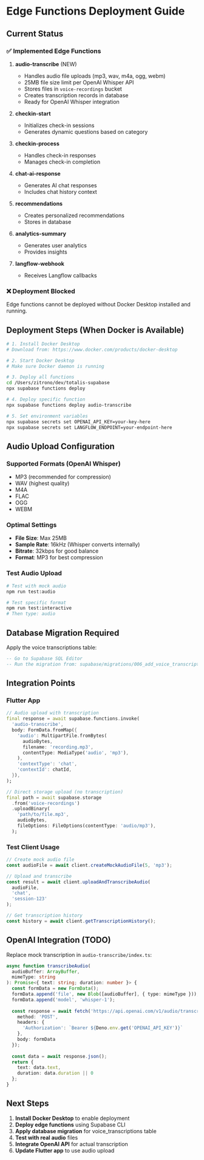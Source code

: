 # Edge Functions Deployment Guide

## Current Status

### ✅ Implemented Edge Functions

1. **audio-transcribe** (NEW)
   - Handles audio file uploads (mp3, wav, m4a, ogg, webm)
   - 25MB file size limit per OpenAI Whisper API
   - Stores files in `voice-recordings` bucket
   - Creates transcription records in database
   - Ready for OpenAI Whisper integration

2. **checkin-start**
   - Initializes check-in sessions
   - Generates dynamic questions based on category

3. **checkin-process**
   - Handles check-in responses
   - Manages check-in completion

4. **chat-ai-response**
   - Generates AI chat responses
   - Includes chat history context

5. **recommendations**
   - Creates personalized recommendations
   - Stores in database

6. **analytics-summary**
   - Generates user analytics
   - Provides insights

7. **langflow-webhook**
   - Receives Langflow callbacks

### ❌ Deployment Blocked

Edge functions cannot be deployed without Docker Desktop installed and running.

## Deployment Steps (When Docker is Available)

```bash
# 1. Install Docker Desktop
# Download from: https://www.docker.com/products/docker-desktop

# 2. Start Docker Desktop
# Make sure Docker daemon is running

# 3. Deploy all functions
cd /Users/zitrono/dev/totalis-supabase
npx supabase functions deploy

# 4. Deploy specific function
npx supabase functions deploy audio-transcribe

# 5. Set environment variables
npx supabase secrets set OPENAI_API_KEY=your-key-here
npx supabase secrets set LANGFLOW_ENDPOINT=your-endpoint-here
```

## Audio Upload Configuration

### Supported Formats (OpenAI Whisper)
- MP3 (recommended for compression)
- WAV (highest quality)
- M4A
- FLAC
- OGG
- WEBM

### Optimal Settings
- **File Size**: Max 25MB
- **Sample Rate**: 16kHz (Whisper converts internally)
- **Bitrate**: 32kbps for good balance
- **Format**: MP3 for best compression

### Test Audio Upload

```bash
# Test with mock audio
npm run test:audio

# Test specific format
npm run test:interactive
# Then type: audio
```

## Database Migration Required

Apply the voice transcriptions table:

```sql
-- Go to Supabase SQL Editor
-- Run the migration from: supabase/migrations/006_add_voice_transcriptions.sql
```

## Integration Points

### Flutter App
```dart
// Audio upload with transcription
final response = await supabase.functions.invoke(
  'audio-transcribe',
  body: FormData.fromMap({
    'audio': MultipartFile.fromBytes(
      audioBytes,
      filename: 'recording.mp3',
      contentType: MediaType('audio', 'mp3'),
    ),
    'contextType': 'chat',
    'contextId': chatId,
  }),
);

// Direct storage upload (no transcription)
final path = await supabase.storage
  .from('voice-recordings')
  .uploadBinary(
    'path/to/file.mp3',
    audioBytes,
    fileOptions: FileOptions(contentType: 'audio/mp3'),
  );
```

### Test Client Usage
```typescript
// Create mock audio file
const audioFile = await client.createMockAudioFile(5, 'mp3');

// Upload and transcribe
const result = await client.uploadAndTranscribeAudio(
  audioFile,
  'chat',
  'session-123'
);

// Get transcription history
const history = await client.getTranscriptionHistory();
```

## OpenAI Integration (TODO)

Replace mock transcription in `audio-transcribe/index.ts`:

```typescript
async function transcribeAudio(
  audioBuffer: ArrayBuffer, 
  mimeType: string
): Promise<{ text: string; duration: number }> {
  const formData = new FormData();
  formData.append('file', new Blob([audioBuffer], { type: mimeType }));
  formData.append('model', 'whisper-1');
  
  const response = await fetch('https://api.openai.com/v1/audio/transcriptions', {
    method: 'POST',
    headers: {
      'Authorization': `Bearer ${Deno.env.get('OPENAI_API_KEY')}`
    },
    body: formData
  });
  
  const data = await response.json();
  return {
    text: data.text,
    duration: data.duration || 0
  };
}
```

## Next Steps

1. **Install Docker Desktop** to enable deployment
2. **Deploy edge functions** using Supabase CLI
3. **Apply database migration** for voice_transcriptions table
4. **Test with real audio** files
5. **Integrate OpenAI API** for actual transcription
6. **Update Flutter app** to use audio upload